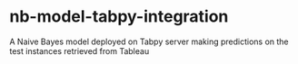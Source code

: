 # nb-model-tabpy-integration
A Naive Bayes model deployed on Tabpy server making predictions on the test instances retrieved from Tableau
